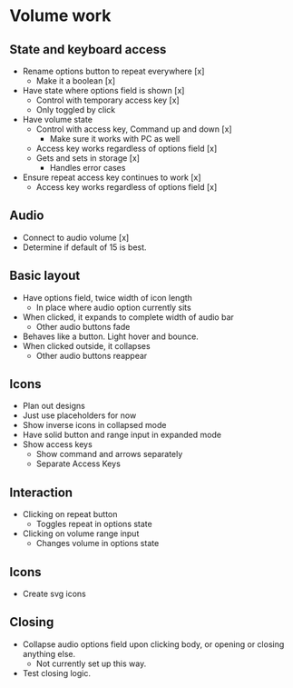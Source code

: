 # Volume work

## State and keyboard access
* Rename options button to repeat everywhere [x]
    * Make it a boolean [x]
* Have state where options field is shown [x]
    * Control with temporary access key [x]
    * Only toggled by click
* Have volume state
    * Control with access key, Command up and down [x]
        * Make sure it works with PC as well
    * Access key works regardless of options field [x]
    * Gets and sets in storage [x]
        * Handles error cases
* Ensure repeat access key continues to work [x]
    * Access key works regardless of options field [x]

## Audio
* Connect to audio volume [x]
* Determine if default of 15 is best.

## Basic layout
* Have options field, twice width of icon length
    * In place where audio option currently sits
* When clicked, it expands to complete width of audio bar
    * Other audio buttons fade
* Behaves like a button. Light hover and bounce.
* When clicked outside, it collapses
    * Other audio buttons reappear

## Icons
* Plan out designs
* Just use placeholders for now
* Show inverse icons in collapsed mode
* Have solid button and range input in expanded mode
* Show access keys
    * Show command and arrows separately
    * Separate Access Keys

## Interaction
* Clicking on repeat button
    * Toggles repeat in options state
* Clicking on volume range input
    * Changes volume in options state

## Icons
* Create svg icons

## Closing
* Collapse audio options field upon clicking body, or opening or closing anything else.
    * Not currently set up this way.
* Test closing logic.